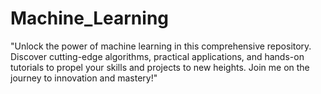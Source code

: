 # Machine_Learning
"Unlock the power of machine learning in this comprehensive repository. Discover cutting-edge algorithms, practical applications, and hands-on tutorials to propel your skills and projects to new heights. Join me on the journey to innovation and mastery!"
